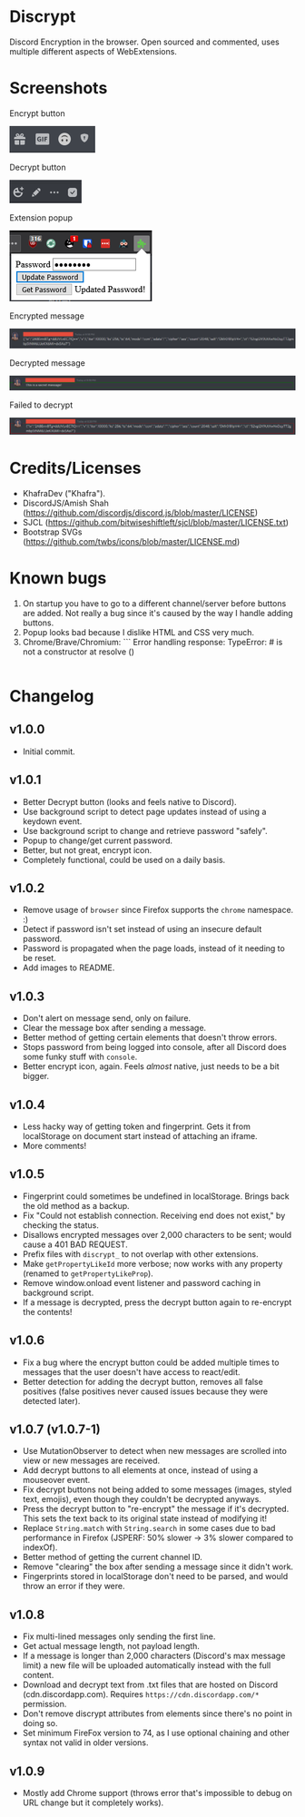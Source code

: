 # Discrypt
 Discord Encryption in the browser.
 Open sourced and commented, uses multiple different aspects of WebExtensions.

# Screenshots
Encrypt button 

![](assets/encrypt.png)

Decrypt button 

![](assets/decrypt.png)

Extension popup

![](assets/popup.png)

Encrypted message

![](assets/encrypted.png)

Decrypted message

![](assets/decrypted.png)

Failed to decrypt

![](assets/fail_decrypt.png)

# Credits/Licenses
* KhafraDev ("Khafra").
* DiscordJS/Amish Shah (https://github.com/discordjs/discord.js/blob/master/LICENSE)
* SJCL (https://github.com/bitwiseshiftleft/sjcl/blob/master/LICENSE.txt)
* Bootstrap SVGs (https://github.com/twbs/icons/blob/master/LICENSE.md)

# Known bugs
1. On startup you have to go to a different channel/server before buttons are added. Not really a bug since it's caused by the way I handle adding buttons.
2. Popup looks bad because I dislike HTML and CSS very much.
3. Chrome/Brave/Chromium: ```
    Error handling response: TypeError: #<Window> is not a constructor
    at resolve (<anonymous>)
    ```

# Changelog
## v1.0.0
* Initial commit.

## v1.0.1
* Better Decrypt button (looks and feels native to Discord).
* Use background script to detect page updates instead of using a keydown event.
* Use background script to change and retrieve password "safely". 
* Popup to change/get current password. 
* Better, but not great, encrypt icon.
* Completely functional, could be used on a daily basis.  

## v1.0.2
* Remove usage of ``browser`` since Firefox supports the ``chrome`` namespace. :)
* Detect if password isn't set instead of using an insecure default password.
* Password is propagated when the page loads, instead of it needing to be reset. 
* Add images to README.

## v1.0.3
* Don't alert on message send, only on failure.
* Clear the message box after sending a message.
* Better method of getting certain elements that doesn't throw errors.
* Stops password from being logged into console, after all Discord does some funky stuff with ``console``. 
* Better encrypt icon, again. Feels *almost* native, just needs to be a bit bigger.

## v1.0.4
* Less hacky way of getting token and fingerprint. Gets it from localStorage on document start instead of attaching an iframe.
* More comments!

## v1.0.5
* Fingerprint could sometimes be undefined in localStorage. Brings back the old method as a backup.
* Fix "Could not establish connection. Receiving end does not exist," by checking the status.
* Disallows encrypted messages over 2,000 characters to be sent; would cause a 401 BAD REQUEST.
* Prefix files with ``discrypt_`` to not overlap with other extensions.
* Make ``getPropertyLikeId`` more verbose; now works with any property (renamed to ``getPropertyLikeProp``).
* Remove window.onload event listener and password caching in background script.
* If a message is decrypted, press the decrypt button again to re-encrypt the contents!

## v1.0.6
* Fix a bug where the encrypt button could be added multiple times to messages that the user doesn't have access to react/edit.
* Better detection for adding the decrypt button, removes all false positives (false positives never caused issues because they were detected later).

## v1.0.7 (v1.0.7-1)
* Use MutationObserver to detect when new messages are scrolled into view or new messages are received. 
* Add decrypt buttons to all elements at once, instead of using a mouseover event.
* Fix decrypt buttons not being added to some messages (images, styled text, emojis), even though they couldn't be decrypted anyways. 
* Press the decrypt button to "re-encrypt" the message if it's decrypted. This sets the text back to its original state instead of modifying it!
* Replace `String.match` with `String.search` in some cases due to bad performance in Firefox (JSPERF: 50% slower -> 3% slower compared to indexOf).
* Better method of getting the current channel ID.
* Remove "clearing" the box after sending a message since it didn't work.
* Fingerprints stored in localStorage don't need to be parsed, and would throw an error if they were.

## v1.0.8
* Fix multi-lined messages only sending the first line.
* Get actual message length, not payload length.
* If a message is longer than 2,000 characters (Discord's max message limit) a new file will be uploaded automatically instead with the full content.
* Download and decrypt text from .txt files that are hosted on Discord (cdn.discordapp.com). Requires `https://cdn.discordapp.com/*` permission.
* Don't remove discrypt attributes from elements since there's no point in doing so. 
* Set minimum FireFox version to 74, as I use optional chaining and other syntax not valid in older versions.

## v1.0.9
* Mostly add Chrome support (throws error that's impossible to debug on URL change but it completely works).